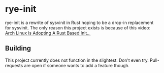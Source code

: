 # rye-init

rye-init is a rewrite of sysvinit in Rust hoping to be a drop-in replacement for sysvinit.
The only reason this project exists is because of this video: [Arch Linux Is Adopting A Rust Based Init...](https://www.youtube.com/watch?v=UTHIZTMoyIc)

## Building
This project currently does not function in the slightest. Don't even try. Pull-requests are open if someone wants to
add a feature though.